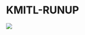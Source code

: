 # KMITL-RUNUP
<img src="https://encrypted-tbn0.gstatic.com/images?q=tbn:ANd9GcRPeZcdMhrY8-lBUUJlhqo7Wv5TSJ3OzosVtBKTRTjyL6VVdIzW5Q&s">
